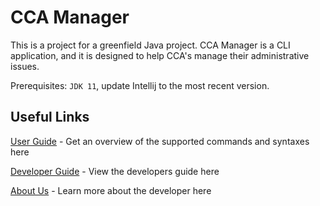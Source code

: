 # CCA Manager

This is a project for a greenfield Java project. CCA Manager is a CLI application, and it is designed to help CCA's manage their administrative issues.

Prerequisites: `JDK 11`, update Intellij to the most recent version.

## Useful Links

[User Guide](https://ay2122s1-cs2113t-f12-4.github.io/tp/UserGuide.html) - Get an overview of the supported commands and syntaxes here

[Developer Guide](https://ay2122s1-cs2113t-f12-4.github.io/tp/DeveloperGuide.html) - View the developers guide here

[About Us](https://ay2122s1-cs2113t-f12-4.github.io/tp/AboutUs.html) - Learn more about the developer here

